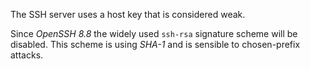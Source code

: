 The SSH server uses a host key that is considered weak.

Since *OpenSSH 8.8* the widely used `ssh-rsa` signature scheme will be disabled.
This scheme is using *SHA-1* and is sensible to chosen-prefix attacks.